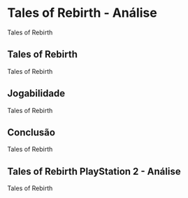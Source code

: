 ---
---

# Tales of Rebirth - Análise

Tales of Rebirth

## Tales of Rebirth

Tales of Rebirth

## Jogabilidade

Tales of Rebirth

## Conclusão

Tales of Rebirth

## Tales of Rebirth PlayStation 2 - Análise

Tales of Rebirth
